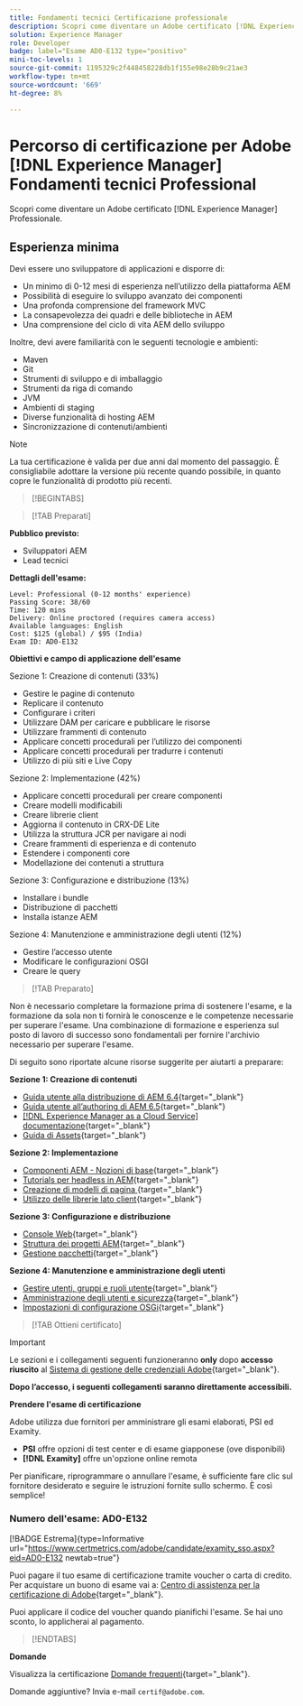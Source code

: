 ```yaml
---
title: Fondamenti tecnici Certificazione professionale
description: Scopri come diventare un Adobe certificato [!DNL Experience Manager] Professionale.
solution: Experience Manager
role: Developer
badge: label="Esame AD0-E132 type="positivo"
mini-toc-levels: 1
source-git-commit: 1195329c2f448458228db1f155e98e28b9c21ae3
workflow-type: tm+mt
source-wordcount: '669'
ht-degree: 8%

---
```


# Percorso di certificazione per Adobe [!DNL Experience Manager] Fondamenti tecnici Professional

Scopri come diventare un Adobe certificato [!DNL Experience Manager] Professionale.

## Esperienza minima

Devi essere uno sviluppatore di applicazioni e disporre di:

* Un minimo di 0-12 mesi di esperienza nell’utilizzo della piattaforma AEM
* Possibilità di eseguire lo sviluppo avanzato dei componenti
* Una profonda comprensione del framework MVC
* La consapevolezza dei quadri e delle biblioteche in AEM
* Una comprensione del ciclo di vita AEM dello sviluppo

Inoltre, devi avere familiarità con le seguenti tecnologie e ambienti:

* Maven
* Git
* Strumenti di sviluppo e di imballaggio
* Strumenti da riga di comando
* JVM
* Ambienti di staging
* Diverse funzionalità di hosting AEM
* Sincronizzazione di contenuti/ambienti

>[!NOTE]
>
>La tua certificazione è valida per due anni dal momento del passaggio. È consigliabile adottare la versione più recente quando possibile, in quanto copre le funzionalità di prodotto più recenti.

>[!BEGINTABS]

>[!TAB Preparati]

**Pubblico previsto:**

* Sviluppatori AEM
* Lead tecnici

**Dettagli dell&#39;esame:**

```
Level: Professional (0-12 months' experience)
Passing Score: 38/60
Time: 120 mins
Delivery: Online proctored (requires camera access)
Available languages: English
Cost: $125 (global) / $95 (India)
Exam ID: AD0-E132
```

**Obiettivi e campo di applicazione dell&#39;esame**

Sezione 1: Creazione di contenuti (33%)

* Gestire le pagine di contenuto
* Replicare il contenuto
* Configurare i criteri
* Utilizzare DAM per caricare e pubblicare le risorse
* Utilizzare frammenti di contenuto
* Applicare concetti procedurali per l’utilizzo dei componenti
* Applicare concetti procedurali per tradurre i contenuti
* Utilizzo di più siti e Live Copy

Sezione 2: Implementazione (42%)

* Applicare concetti procedurali per creare componenti
* Creare modelli modificabili
* Creare librerie client
* Aggiorna il contenuto in CRX-DE Lite
* Utilizza la struttura JCR per navigare ai nodi
* Creare frammenti di esperienza e di contenuto
* Estendere i componenti core
* Modellazione dei contenuti a struttura

Sezione 3: Configurazione e distribuzione (13%)

* Installare i bundle
* Distribuzione di pacchetti
* Installa istanze AEM

Sezione 4: Manutenzione e amministrazione degli utenti (12%)

* Gestire l’accesso utente
* Modificare le configurazioni OSGI
* Creare le query

>[!TAB Preparato]

Non è necessario completare la formazione prima di sostenere l&#39;esame, e la formazione da sola non ti fornirà le conoscenze e le competenze necessarie per superare l&#39;esame. Una combinazione di formazione e esperienza sul posto di lavoro di successo sono fondamentali per fornire l&#39;archivio necessario per superare l&#39;esame.

Di seguito sono riportate alcune risorse suggerite per aiutarti a preparare:

**Sezione 1: Creazione di contenuti**


* [Guida utente alla distribuzione di AEM 6.4](https://experienceleague.adobe.com/docs/experience-manager-64/deploying/home.html?lang=it){target="_blank"}
* [Guida utente all’authoring di AEM 6.5](https://experienceleague.adobe.com/docs/experience-manager-65/authoring/home.html?lang=en){target="_blank"}
* [[!DNL Experience Manager as a Cloud Service] documentazione](https://experienceleague.adobe.com/docs/experience-manager-cloud-service/content/home.html?lang=it){target="_blank"}
* [Guida di Assets](https://experienceleague.adobe.com/docs/experience-manager-65/assets/home.html?lang=en){target="_blank"}

**Sezione 2: Implementazione**

* [Componenti AEM - Nozioni di base](https://experienceleague.adobe.com/docs/experience-manager-65/developing/components/components-basics.html?lang=en){target="_blank"}
* [Tutorials per headless in AEM](https://experienceleague.adobe.com/docs/experience-manager-learn/getting-started-with-aem-headless/overview.html?lang=it){target="_blank"}
* [Creazione di modelli di pagina  ](https://experienceleague.adobe.com/docs/experience-manager-65/authoring/siteandpage/templates.html?lang=en#creating-and-managing-templates){target="_blank"}
* [Utilizzo delle librerie lato client](https://experienceleague.adobe.com/docs/experience-manager-65/developing/introduction/clientlibs.html?lang=en){target="_blank"}

**Sezione 3: Configurazione e distribuzione**

* [Console Web](https://experienceleague.adobe.com/docs/experience-manager-65/deploying/configuring/web-console.html?lang=en){target="_blank"}
* [Struttura dei progetti AEM](https://experienceleague.adobe.com/docs/experience-manager-cloud-service/content/implementing/developing/aem-project-content-package-structure.html?lang=en#embedding-3rd-party-packages){target="_blank"}
* [Gestione pacchetti](https://experienceleague.adobe.com/docs/experience-manager-65/administering/contentmanagement/package-manager.html?lang=en#what-are-packages){target="_blank"}

**Sezione 4: Manutenzione e amministrazione degli utenti**

* [Gestire utenti, gruppi e ruoli utente](https://experienceleague.adobe.com/docs/experience-manager-brand-portal/using/admin-tools/brand-portal-adding-users.html?lang=en#add-a-user){target="_blank"}
* [Amministrazione degli utenti e sicurezza](https://experienceleague.adobe.com/docs/experience-manager-65/administering/security/security.html?lang=en){target="_blank"}
* [Impostazioni di configurazione OSGi](https://experienceleague.adobe.com/docs/experience-manager-65/deploying/configuring/osgi-configuration-settings.html?lang=en){target="_blank"}

>[!TAB Ottieni certificato]

>[!IMPORTANT]
>
>Le sezioni e i collegamenti seguenti funzioneranno **only**  dopo **accesso riuscito** al [Sistema di gestione delle credenziali Adobe](http://www.certmetrics.com/adobe){target="_blank"}.

**Dopo l’accesso, i seguenti collegamenti saranno direttamente accessibili.**

**Prendere l&#39;esame di certificazione**

Adobe utilizza due fornitori per amministrare gli esami elaborati, PSI ed Examity.

* **PSI** offre opzioni di test center e di esame giapponese (ove disponibili)
* **[!DNL Examity]** offre un&#39;opzione online remota

Per pianificare, riprogrammare o annullare l&#39;esame, è sufficiente fare clic sul fornitore desiderato e seguire le istruzioni fornite sullo schermo. È così semplice!

### Numero dell&#39;esame: AD0-E132

[!BADGE Estrema]{type=Informative url="https://www.certmetrics.com/adobe/candidate/examity_sso.aspx?eid=AD0-E132 newtab=true"}

Puoi pagare il tuo esame di certificazione tramite voucher o carta di credito. Per acquistare un buono di esame vai a: [Centro di assistenza per la certificazione di Adobe](https://market.xvoucher.com/adobe/global){target="_blank"}.

Puoi applicare il codice del voucher quando pianifichi l&#39;esame. Se hai uno sconto, lo applicherai al pagamento.

>[!ENDTABS]

**Domande**

Visualizza la certificazione [Domande frequenti](https://experienceleague.adobe.com/docs/certification/certification/faq.html?lang=en){target="_blank"}.

Domande aggiuntive? Invia e-mail `certif@adobe.com`.
